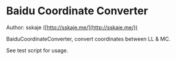 Baidu Coordinate Converter
========================

Author: sskaje ([http://sskaje.me/](http://sskaje.me/))

BaiduCoordinateConverter, convert coordinates between LL &amp; MC.

See test script for usage.
